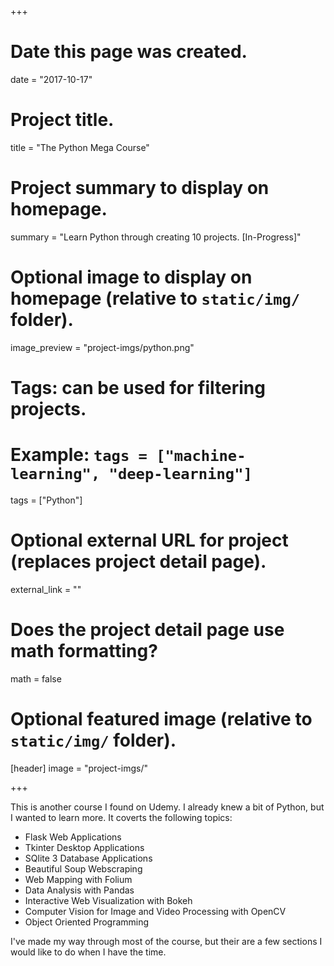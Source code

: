 +++
# Date this page was created.
date = "2017-10-17"

# Project title.
title = "The Python Mega Course"

# Project summary to display on homepage.
summary = "Learn Python through creating 10 projects. [In-Progress]"

# Optional image to display on homepage (relative to `static/img/` folder).
image_preview = "project-imgs/python.png"

# Tags: can be used for filtering projects.
# Example: `tags = ["machine-learning", "deep-learning"]`
tags = ["Python"]

# Optional external URL for project (replaces project detail page).
external_link = ""

# Does the project detail page use math formatting?
math = false

# Optional featured image (relative to `static/img/` folder).
[header]
image = "project-imgs/"

+++

This is another course I found on Udemy. I already knew a bit of Python, but I wanted to learn more. It coverts the following topics:

- Flask Web Applications  
- Tkinter Desktop Applications  
- SQlite 3 Database Applications  
- Beautiful Soup Webscraping  
- Web Mapping with Folium  
- Data Analysis with Pandas  
- Interactive Web Visualization with Bokeh  
- Computer Vision for Image and Video Processing with OpenCV  
- Object Oriented Programming  

I've made my way through most of the course, but their are a few sections I would like to do when I have the time.
